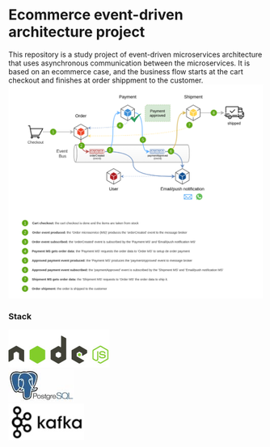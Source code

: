# Ecommerce event-driven architecture project

This repository is a study project of event-driven microservices architecture that uses asynchronous communication between the microservices.
It is based on an ecommerce case, and the business flow starts at the cart checkout and finishes at order shippment to the customer.
![img](files/Architecture-diagram_success_flow.png)

### Stack

![nodejs](file/../files/nodejs_logo.jpg)  
![postgres](file/../files/postgres_logo.jpg)  
![kafka](file/../files/kafka_logo.jpg)
